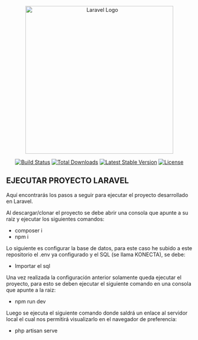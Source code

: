 <p align="center"><a href="https://laravel.com" target="_blank"><img src="https://raw.githubusercontent.com/laravel/art/master/logo-lockup/5%20SVG/2%20CMYK/1%20Full%20Color/laravel-logolockup-cmyk-red.svg" width="400" alt="Laravel Logo"></a></p>

<p align="center">
<a href="https://github.com/laravel/framework/actions"><img src="https://github.com/laravel/framework/workflows/tests/badge.svg" alt="Build Status"></a>
<a href="https://packagist.org/packages/laravel/framework"><img src="https://img.shields.io/packagist/dt/laravel/framework" alt="Total Downloads"></a>
<a href="https://packagist.org/packages/laravel/framework"><img src="https://img.shields.io/packagist/v/laravel/framework" alt="Latest Stable Version"></a>
<a href="https://packagist.org/packages/laravel/framework"><img src="https://img.shields.io/packagist/l/laravel/framework" alt="License"></a>
</p>

## EJECUTAR PROYECTO LARAVEL

Aquí encontrarás los pasos a seguir para ejecutar el proyecto desarrollado en Laravel.

Al descargar/clonar el proyecto se debe abrir una consola que apunte a su raiz y ejecutar los siguientes comandos:
- composer i
- npm i

Lo siguiente es configurar la base de datos, para este caso he subido a este repositorio el .env ya configurado y el SQL (se llama KONECTA), se debe:
- Importar el sql

Una vez realizada la configuración anterior solamente queda ejecutar el proyecto, para esto se deben ejecutar el siguiente comando en una consola que apunte a la raiz:
- npm run dev

Luego se ejecuta el siguiente comando donde saldrá un enlace al servidor local el cual nos permitirá visualizarlo en el navegador de preferencia:
- php artisan serve